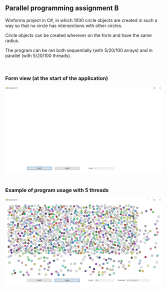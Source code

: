 ## Parallel programming assignment B

Winforms project in C#, in which 1000 circle objects are created in such a way so that no circle has intersections with other circles. 

Circle objects can be created wherever on the form and have the same radius.

The program can be ran both sequentially (with 5/20/100 arrays) and in parallel (with 5/20/100 threads).

&nbsp;
&nbsp;

### Form view (at the start of the application)
<img src="https://github.com/mawag511/Parallel-Programming/blob/main/screen_1.png"/>
&nbsp;
&nbsp;

### Example of program usage with 5 threads
<img src="https://github.com/mawag511/Parallel-Programming/blob/main/screen_2.png"/>
